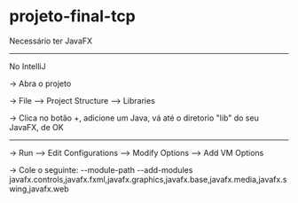 # projeto-final-tcp

Necessário ter JavaFX
 
----------------------------------------------------------------------------------------- 

No IntelliJ

  -> Abra o projeto
  
  -> File --> Project Structure --> Libraries
  
  -> Clica no botão +, adicione um Java, vá até o diretorio "lib" do seu JavaFX, de OK
  
-----------------------------------------------------------------------------------------

  -> Run --> Edit Configurations --> Modify Options --> Add VM Options
  
  -> Cole o seguinte: --module-path <seu diretorio lib do JavaFX> --add-modules javafx.controls,javafx.fxml,javafx.graphics,javafx.base,javafx.media,javafx.swing,javafx.web 
